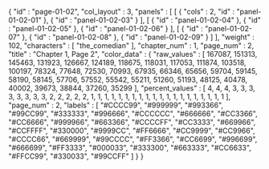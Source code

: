 {
  "id" : "page-01-02",
  "col_layout" : 3,
  "panels" : [
    [
      {
        "cols" : 2,
        "id" : "panel-01-02-01"
      },
      {
        "id" : "panel-01-02-03"
      }
    ],
    [
      {
        "id" : "panel-01-02-04"
      },
      {
        "id" : "panel-01-02-05"
      },
      {
        "id" : "panel-01-02-06"
      }
    ],
    [
      {
        "id" : "panel-01-02-07"
      },
      {
        "id" : "panel-01-02-08"
      },
      {
        "id" : "panel-01-02-09"
      }
    ]
  ],
  "weight" : 102,
  "characters" : [
    "the_comedian"
  ],
  "chapter_num" : 1,
  "page_num" : 2,
  "title" : "Chapter 1, Page 2",
  "color_data" : {
    "raw_values" : [
      167087,
      151313,
      145463,
      131923,
      126667,
      124189,
      118675,
      118031,
      117053,
      111874,
      103518,
      100197,
      78324,
      77648,
      72530,
      70993,
      67935,
      66346,
      65656,
      59704,
      59145,
      58190,
      58145,
      57706,
      57552,
      55542,
      55211,
      51260,
      51193,
      48125,
      40478,
      40002,
      39673,
      38844,
      37260,
      35299
    ],
    "percent_values" : [
      4,
      4,
      4,
      3,
      3,
      3,
      3,
      3,
      3,
      3,
      3,
      2,
      2,
      2,
      2,
      2,
      1,
      1,
      1,
      1,
      1,
      1,
      1,
      1,
      1,
      1,
      1,
      1,
      1,
      1,
      1,
      1,
      1,
      1,
      1,
      1
    ],
    "page_num" : 2,
    "labels" : [
      "#CCCC99",
      "#999999",
      "#993366",
      "#99CC99",
      "#333333",
      "#996666",
      "#CCCCCC",
      "#666666",
      "#CC3366",
      "#CC6666",
      "#999966",
      "#663366",
      "#CCCCFF",
      "#CC3333",
      "#669966",
      "#CCFFFF",
      "#330000",
      "#9999CC",
      "#FF6666",
      "#CC9999",
      "#CC9966",
      "#CCCC66",
      "#669999",
      "#99CCCC",
      "#FF3366",
      "#CC6699",
      "#996699",
      "#666699",
      "#FF3333",
      "#000033",
      "#333300",
      "#663333",
      "#CC6633",
      "#FFCC99",
      "#330033",
      "#99CCFF"
    ]
  }
}

